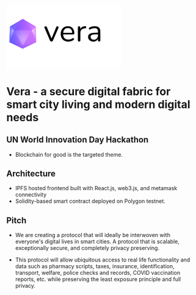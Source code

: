<img src="https://github.com/gradytucker/Vera/blob/main/src/assets/images/vera.png" width="300" >

# Vera - a secure digital fabric for smart city living and modern digital needs

## UN World Innovation Day Hackathon
- Blockchain for good is the targeted theme.

## Architecture
- IPFS hosted frontend built with React.js, web3.js, and metamask connectivity
- Solidity-based smart contract deployed on Polygon testnet.

## Pitch
- We are creating a protocol that will ideally be interwoven with everyone's digital lives in smart cities. A protocol that is scalable, exceptionally secure, and completely privacy preserving.

- This protocol will allow ubiquitous access to real life functionality and data such as pharmacy scripts, taxes, insurance, identification, transport, welfare, police checks and records, COVID vaccination reports, etc. while preserving the least exposure principle and full privacy.
